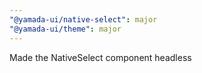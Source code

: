 ```yaml
---
"@yamada-ui/native-select": major
"@yamada-ui/theme": major
---
```


Made the NativeSelect component headless
